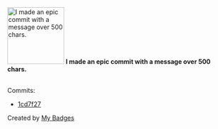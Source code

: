 <img src="https://my-badges.github.io/my-badges/epic-commit.png" alt="I made an epic commit with a message over 500 chars." title="I made an epic commit with a message over 500 chars." width="128">
<strong>I made an epic commit with a message over 500 chars.</strong>
<br><br>

Commits:

- <a href="https://github.com/WCY-dt/mindclip/commit/1cd7f276ee1f9139f4538b25b89471464a507099">1cd7f27</a>


Created by <a href="https://github.com/my-badges/my-badges">My Badges</a>